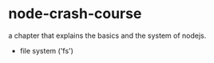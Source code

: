 # node-crash-course
a chapter that explains the basics and the system of nodejs. 

- file system ('fs')